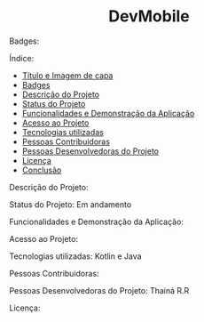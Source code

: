 <h1 align="center"> DevMobile </h1>

Badges:


Índice:
* [Título e Imagem de capa](#Título-e-Imagem-de-capa)
* [Badges](#badges)
* [Descrição do Projeto](#descrição-do-projeto)
* [Status do Projeto](#status-do-Projeto)
* [Funcionalidades e Demonstração da Aplicação](#funcionalidades-e-demonstração-da-aplicação)
* [Acesso ao Projeto](#acesso-ao-projeto)
* [Tecnologias utilizadas](#tecnologias-utilizadas)
* [Pessoas Contribuidoras](#pessoas-contribuidoras)
* [Pessoas Desenvolvedoras do Projeto](#pessoas-desenvolvedoras)
* [Licença](#licença)
* [Conclusão](#conclusão)

Descrição do Projeto:


Status do Projeto:
Em andamento

Funcionalidades e Demonstração da Aplicação:


Acesso ao Projeto:


Tecnologias utilizadas:
Kotlin e Java

Pessoas Contribuidoras:


Pessoas Desenvolvedoras do Projeto:
Thainá R.R

Licença:
